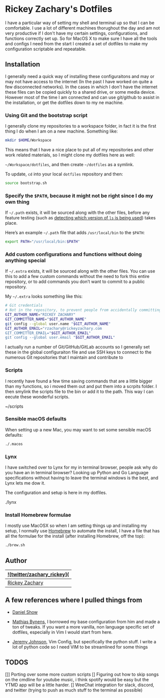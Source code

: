 # Rickey Zachary's Dotfiles

I have a particular way of setting my shell and terminal up so that I can be comfortable. I use a lot of different machines thorughout the day and am not very productive if I don't have my certain settings, configurations, and functions correctly set up. So for MacOS X to make sure I have all the tools and configs I need from the start I created a set of dotfiles to make my configuration scriptable and repeatable.


## Installation

I generally need a quick way of installing these configuraitons and may or may not have access to the internet (In the past I have worked on quite a few disconnected networks). In the cases in which I don't have the internet these files can be copied quickly to a shared drive, or some media device. However most of the time I am connected and can use git/github to assist in the installation, or get the dotfiles down to my ne machine.

### Using Git and the bootstrap script

I generally clone my repositories to a workspace folder, in fact it is the first thing I do when I am on a new machine. Something like:

```bash
mkdir $HOME/Workspace
```

This means that I have a nice place to put all of my repositories and other work related materials, so I might clone my dotfiles here as well:

`~/Workspace/dotfiles`, and then create `~/dotfiles` as a symlink.


To update, `cd` into your local `dotfiles` repository and then:

```bash
source bootstrap.sh
```

### Specify the `$PATH`, because it might not be right since I do my own thing

If `~/.path` exists, it will be sourced along with the other files, before any feature testing (such as [detecting which version of `ls` is being used](https://github.com/mathiasbynens/dotfiles/blob/aff769fd75225d8f2e481185a71d5e05b76002dc/.aliases#L21-L26)) takes place.

Here’s an example `~/.path` file that adds `/usr/local/bin` to the `$PATH`:

```bash
export PATH="/usr/local/bin:$PATH"
```

### Add custom configurations and functions without doing anything special

If `~/.extra` exists, it will be sourced along with the other files. You can use this to add a few custom commands without the need to fork this entire repository, or to add commands you don’t want to commit to a public repository.

My `~/.extra` looks something like this:

```bash
# Git credentials
# Not in the repository, to prevent people from accidentally committing under my name
GIT_AUTHOR_NAME="RICKEY ZACHARY"
GIT_COMMITTER_NAME="$GIT_AUTHOR_NAME"
git config --global user.name "$GIT_AUTHOR_NAME"
GIT_AUTHOR_EMAIL="rzachary@rickeyzachary.com
GIT_COMMITTER_EMAIL="$GIT_AUTHOR_EMAIL"
git config --global user.email "$GIT_AUTHOR_EMAIL"
```

I actually run a number of Git/GitHub/GitLab accounts so I generally set these in the global configuraiton file and use SSH keys to connect to the numerous Git repositories that I maintain and contribute to

### Scripts

I recently have found a few time saving commands that are a little bigger than my functions, so i moved them out and put them into a scrpits folder. I then smylink the scripts file to the bin or add it to the path. This way I can eecute these wonderful scripts.

~/scripts


### Sensible macOS defaults

When setting up a new Mac, you may want to set some sensible macOS defaults:

```bash
./.macos
```
### Lynx

I have switched over to Lynx for my in terminal browser, people ask why do you have an in terminal browser? Looking up Python and Go Language specifications without having to leave the terminal windows is the best, and Lynx lets me dow it.

The configuration and setup is here in my dotfiles.

./lynx

### Install Homebrew formulae

I mostly use MacOSX so when I am setting things up and installing my setup, I normally use [Homebrew](https://brew.sh/) to automate the install, I have a file that has all the formulae for the install (after installing Homebrew, off the top):
```bash
./brew.sh
```

## Author

| [![twitter/zachary_rickey](](http://twitter.com/zachary_rickey "You should follow me on twitter @zachary_rickey") |
| ----------------------------------------------------------------------------------------------------------------- |
| [Rickey Zachary](https://rickeyzachary.com)                                                                       |

## A few references where I pulled things from

* [Daniel Show](https://github.com/Danielshow/BoxSetting)

* [Mathias Bynens](https://github.com/mathiasbynens/dotfiles), I borrowed my base configuration from him and made a ton of tweaks. If you want a more vanilla, non language specific set of dotfiles, especially in Vim I would start from here.

* [Jeremy Johnson](https://github.com/j1z0/vim-config), Vim Config, but specifically the python stuff. I write a lot of python code so I need VIM to be streamlined for some things

## TODOS
[]] Porting over some more custom scripts
[] Figuring out how to skip songs on the cmdline for youtube music, i think spotify would be easy but the YTMD app will be a little harder.
[] WeeChat integration for slack, discord, and twitter (trying to push as much stuff to the terminal as possible)
